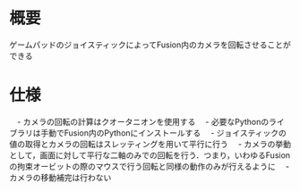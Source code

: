 # 概要
ゲームパッドのジョイスティックによってFusion内のカメラを回転させることができる

# 仕様
　- カメラの回転の計算はクオータニオンを使用する
　- 必要なPythonのライブラリは手動でFusion内のPythonにインストールする
　- ジョイスティックの値の取得とカメラの回転はスレッティングを用いて平行に行う
　- カメラの挙動として，画面に対して平行な二軸のみでの回転を行う．つまり，いわゆるFusionの拘束オービットの際のマウスで行う回転と同様の動作のみが行えるように
　- カメラの移動補完は行わない